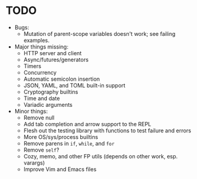 # TODO

* Bugs:
    * Mutation of parent-scope variables doesn't work; see failing examples.
* Major things missing:
    * HTTP server and client
    * Async/futures/generators
    * Timers
    * Concurrency
    * Automatic semicolon insertion
    * JSON, YAML, and TOML built-in support
    * Cryptography builtins
    * Time and date
    * Variadic arguments
* Minor things:
    * Remove null
    * Add tab completion and arrow support to the REPL
    * Flesh out the testing library with functions to test failure and errors
    * More OS/sys/process builtins
    * Remove parens in `if`, `while`, and `for`
    * Remove `self`?
    * Cozy, memo, and other FP utils (depends on other work, esp. varargs)
    * Improve Vim and Emacs files
